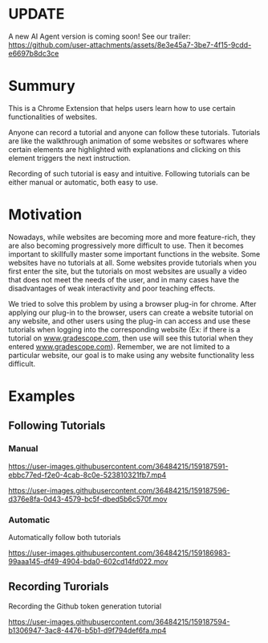 # UPDATE
A new AI Agent version is coming soon! See our trailer:
https://github.com/user-attachments/assets/8e3e45a7-3be7-4f15-9cdd-e6697b8dc3ce

# Summury
This is a Chrome Extension that helps users learn how to use certain functionalities of websites. 

Anyone can record a tutorial and anyone can follow these tutorials. Tutorials are like the walkthrough animation of some websites or softwares where certain elements are highlighted with explanations and clicking on this element triggers the next instruction. 

Recording of such tutorial is easy and intuitive. Following tutorials can be either manual or automatic, both easy to use.

# Motivation

Nowadays, while websites are becoming more and more feature-rich, they are also becoming progressively more difficult to use. Then it becomes important to skillfully master some important functions in the website. Some websites have no tutorials at all. Some websites provide tutorials when you first enter the site, but the tutorials on most websites are usually a video that does not meet the needs of the user, and in many cases have the disadvantages of weak interactivity and poor teaching effects.

We tried to solve this problem by using a browser plug-in for chrome. After applying our plug-in to the browser, users can create a website tutorial on any website, and other users using the plug-in can access and use these tutorials when logging into the corresponding website (Ex: if there is a tutorial on www.gradescope.com, then use will see this tutorial when they entered www.gradescope.com). Remember, we are not limited to a particular website, our goal is to make using any website functionality less difficult.

# Examples
## Following Tutorials
### Manual
https://user-images.githubusercontent.com/36484215/159187591-ebbc77ed-f2e0-4cab-8c0e-523810321fb7.mp4

https://user-images.githubusercontent.com/36484215/159187596-d376e8fa-0d43-4579-bc5f-dbed5b6c570f.mov


### Automatic
Automatically follow both tutorials

https://user-images.githubusercontent.com/36484215/159186983-99aaa145-df49-4904-bda0-602cd14fd022.mov

## Recording Turorials
Recording the Github token generation tutorial

https://user-images.githubusercontent.com/36484215/159187594-b1306947-3ac8-4476-b5b1-d9f794def6fa.mp4

